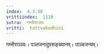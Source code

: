 ```yaml
---
index:  4.3.58
vrittiindex:  1110
sutra:  गम्भीराञ्ञ्यः
vritti:  tattvabodhini 
---
```


गम्भीराञ्ञ्यः। पञ्तजनादुपसङ्ख्यानम्। पाञ्चजन्यम्।

